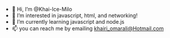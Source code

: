 - 👋 Hi, I’m @Khai-Ice-Milo
- 👀 I’m interested in javascript, html, and networking!
- 🌱 I’m currently learning javascript and node.js
- 📫 you can reach me by emailing khairi_omarali@Hotmail.com

<!---
Khai-Ice-Milo/Khai-Ice-Milo is a ✨ special ✨ repository because its `README.md` (this file) appears on your GitHub profile.
You can click the Preview link to take a look at your changes.
--->

